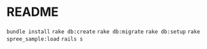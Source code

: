 # README

`bundle install`
`rake db:create`
`rake db:migrate`
`rake db:setup`
`rake spree_sample:load`
`rails s`
